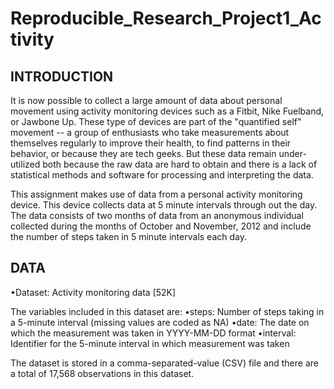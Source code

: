 # Reproducible_Research_Project1_Activity

## INTRODUCTION
It is now possible to collect a large amount of data about personal movement using activity monitoring devices such as a Fitbit, Nike Fuelband, or Jawbone Up. These type of devices are part of the "quantified self" movement -- a group of enthusiasts who take measurements about themselves regularly to improve their health, to find patterns in their behavior, or because they are tech geeks. But these data remain under-utilized both because the raw data are hard to obtain and there is a lack of statistical methods and software for processing and interpreting the data.

This assignment makes use of data from a personal activity monitoring device. This device collects data at 5 minute intervals through out the day. The data consists of two months of data from an anonymous individual collected during the months of October and November, 2012 and include the number of steps taken in 5 minute intervals each day.

## DATA
•Dataset: Activity monitoring data [52K]

The variables included in this dataset are:
•steps: Number of steps taking in a 5-minute interval (missing values are coded as NA)
•date: The date on which the measurement was taken in YYYY-MM-DD format
•interval: Identifier for the 5-minute interval in which measurement was taken

The dataset is stored in a comma-separated-value (CSV) file and there are a total of 17,568 observations in this dataset.
